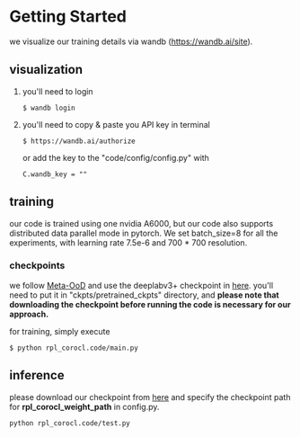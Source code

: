 # Getting Started

we visualize our training details via wandb (https://wandb.ai/site).

## visualization

1) you'll need to login
   ```shell 
   $ wandb login
   ```
2) you'll need to copy & paste you API key in terminal
   ```shell
   $ https://wandb.ai/authorize
   ```
   or add the key to the "code/config/config.py" with
   ```shell
   C.wandb_key = ""
   ```

## training

our code is trained using one nvidia A6000, but our code also supports distributed data parallel mode in pytorch. We
set batch_size=8 for all the experiments, with learning rate 7.5e-6 and 700 * 700 resolution.

### checkpoints

we follow [Meta-OoD](https://github.com/robin-chan/meta-ood) and use the deeplabv3+ checkpoint
in [here](https://github.com/NVIDIA/semantic-segmentation/tree/sdcnet). you'll need to put it in "ckpts/pretrained_ckpts" directory, and
**please note that downloading the checkpoint before running the code is necessary for our approach.**

for training, simply execute

```shell 
$ python rpl_corocl.code/main.py 
```

## inference

please download our checkpoint
from [here](https://drive.google.com/drive/folders/1rVaBRdOpS2JkAo-ZRO64jSZU0VbdZsDn?usp=sharing) and specify the
checkpoint path for **rpl_corocl_weight_path** in config.py.

```shell
python rpl_corocl.code/test.py
```
